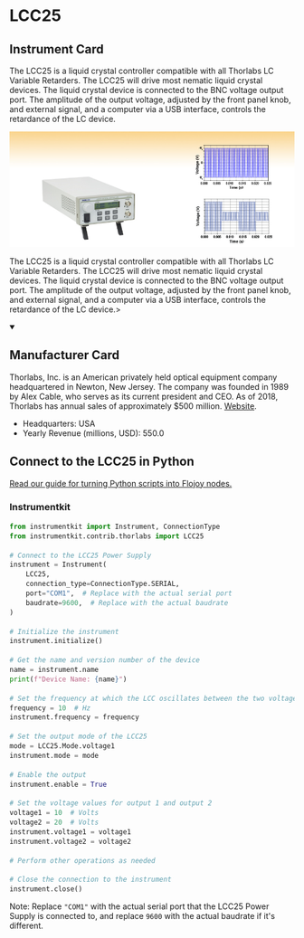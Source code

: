 
# LCC25

## Instrument Card

<div className="flex">

<div>

The LCC25 is a liquid crystal controller compatible with all Thorlabs LC Variable
Retarders. The LCC25 will drive most nematic liquid crystal devices. The liquid crystal
device is connected to the BNC voltage output port. The amplitude of the output voltage,
adjusted by the front panel knob, and external signal, and a computer via a USB interface,
controls the retardance of the LC device.

</div>

![](./LCC25.jpg)

</div>

The LCC25 is a liquid crystal controller compatible with all Thorlabs LC Variable
Retarders. The LCC25 will drive most nematic liquid crystal devices. The liquid crystal
device is connected to the BNC voltage output port. The amplitude of the output voltage,
adjusted by the front panel knob, and external signal, and a computer via a USB interface,
controls the retardance of the LC device.>

<details open>
<summary><h2>Manufacturer Card</h2></summary>

Thorlabs, Inc. is an American privately held optical equipment company headquartered in Newton, New Jersey. The company was founded in 1989 by Alex Cable, who serves as its current president and CEO. As of 2018, Thorlabs has annual sales of approximately $500 million. <a href="https://www.thorlabs.com/">Website</a>.

<ul>
  <li>Headquarters: USA</li>
  <li>Yearly Revenue (millions, USD): 550.0</li>
</ul>
</details>

## Connect to the LCC25 in Python

[Read our guide for turning Python scripts into Flojoy nodes.](https://docs.flojoy.ai/custom-nodes/creating-custom-node/)


### Instrumentkit


```python
from instrumentkit import Instrument, ConnectionType
from instrumentkit.contrib.thorlabs import LCC25

# Connect to the LCC25 Power Supply
instrument = Instrument(
    LCC25,
    connection_type=ConnectionType.SERIAL,
    port="COM1",  # Replace with the actual serial port
    baudrate=9600,  # Replace with the actual baudrate
)

# Initialize the instrument
instrument.initialize()

# Get the name and version number of the device
name = instrument.name
print(f"Device Name: {name}")

# Set the frequency at which the LCC oscillates between the two voltages
frequency = 10  # Hz
instrument.frequency = frequency

# Set the output mode of the LCC25
mode = LCC25.Mode.voltage1
instrument.mode = mode

# Enable the output
instrument.enable = True

# Set the voltage values for output 1 and output 2
voltage1 = 10  # Volts
voltage2 = 20  # Volts
instrument.voltage1 = voltage1
instrument.voltage2 = voltage2

# Perform other operations as needed

# Close the connection to the instrument
instrument.close()
```

Note: Replace `"COM1"` with the actual serial port that the LCC25 Power Supply is connected to, and replace `9600` with the actual baudrate if it's different.

